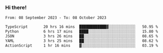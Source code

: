 ### Hi there!

<!--START_SECTION:waka-->

```txt
From: 08 September 2023 - To: 08 October 2023

TypeScript       20 hrs 16 mins  ████████████▓░░░░░░░░░░░░   50.95 %
Python           6 hrs 17 mins   ████░░░░░░░░░░░░░░░░░░░░░   15.80 %
JSON             3 hrs 26 mins   ██░░░░░░░░░░░░░░░░░░░░░░░   08.65 %
YAML             3 hrs 25 mins   ██░░░░░░░░░░░░░░░░░░░░░░░   08.62 %
ActionScript     1 hr 16 mins    ▓░░░░░░░░░░░░░░░░░░░░░░░░   03.19 %
```

<!--END_SECTION:waka-->
